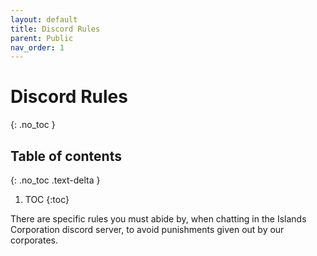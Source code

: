 ```yaml
---
layout: default
title: Discord Rules
parent: Public
nav_order: 1
---
```


# Discord Rules
{: .no_toc }

## Table of contents
{: .no_toc .text-delta }

1. TOC
{:toc}

There are specific rules you must abide by, when chatting in the Islands Corporation discord server, to avoid punishments given out by our corporates.
